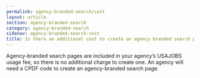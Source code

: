 ```yaml
---
permalink: agency-branded-search/cost
layout: article
section: agency-branded-search
category: agency-branded-search
sidenav: agency-branded-search-cost
title: Is there an additional cost to create an agency branded search page?
---
```


Agency-branded search pages are included in your agency’s USAJOBS usage fee, so there is no additional charge to create one. An agency will need a CPDF code to create an agency-branded search page. 
